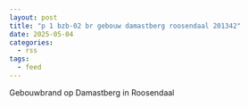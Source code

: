 ```yaml
---
layout: post
title: "p 1 bzb-02 br gebouw damastberg roosendaal 201342"
date: 2025-05-04
categories: 
  - rss
tags: 
  - feed
---
```


Gebouwbrand op Damastberg in Roosendaal
